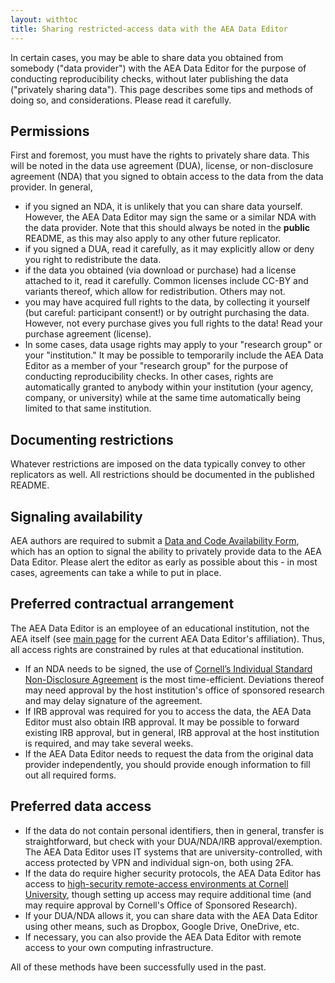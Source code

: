```yaml
---
layout: withtoc
title: Sharing restricted-access data with the AEA Data Editor
---
```


In certain cases, you may be able to share data you obtained from somebody ("data provider") with the AEA Data Editor for the purpose of conducting reproducibility checks, without later publishing the data ("privately sharing data"). This page describes some tips and methods of doing so, and considerations. Please read it carefully.

## Permissions

First and foremost, you must have the rights to privately share data. This will be noted in the data use agreement (DUA), license, or non-disclosure agreement (NDA) that you signed to obtain access to the data from the data provider. In general,

- if you signed an NDA, it is unlikely that you can share data yourself. However, the AEA Data Editor may sign the same or a similar NDA with the data provider. Note that this should always be noted in the **public** README, as this may also apply to any other future replicator.
- if you signed a DUA, read it carefully, as it may explicitly allow or deny you right to redistribute the data.
- if the data you obtained (via download or purchase) had a license attached to it, read it carefully. Common licenses include CC-BY and variants thereof, which allow for redistribution. Others may not. 
- you may have acquired full rights to the data, by collecting it yourself (but careful: participant consent!) or by outright purchasing the data. However, not every purchase gives you full rights to the data! Read your purchase agreement (license).
- In some cases, data usage rights may apply to your "research group" or your "institution." It may be possible to temporarily include the AEA Data Editor as a member of your "research group" for the purpose of conducting reproducibility checks. In other cases, rights are automatically granted to anybody within your institution (your agency, company, or university) while at the same time automatically being limited to that same institution. 

## Documenting restrictions

Whatever restrictions are imposed on the data typically convey to other replicators as well. All restrictions should be documented in the published README.

## Signaling availability

AEA authors are required to submit a [Data and Code Availability Form](https://www.aeaweb.org/journals/forms/data-code-availability), which has an option to signal the ability to privately provide data to the AEA Data Editor. Please alert the editor as early as possible about this - in most cases, agreements can take a while to put in place.

## Preferred contractual arrangement

The AEA Data Editor is an employee of an educational institution, not the AEA itself (see [main page](https://aeadataeditor.github.io/) for the current AEA Data Editor's affiliation). Thus, all access rights are constrained by rules at that educational institution. 

- If an NDA needs to be signed, the use of [Cornell’s Individual Standard Non-Disclosure Agreement](https://researchservices.cornell.edu/resources/individual-standard-non-disclosure-agreement-nda) is the most time-efficient. Deviations thereof may need approval by the host institution's office of sponsored research and may delay signature of the agreement.
- If IRB approval was required for you to access the data, the AEA Data Editor must also obtain IRB approval. It may be possible to forward existing IRB approval, but in general, IRB approval at the host institution is required, and may take several weeks.
- If the AEA Data Editor needs to request the data from the original data provider independently, you should provide enough information to fill out all required forms.

## Preferred data access

- If the data do not contain personal identifiers, then in general, transfer is straightforward, but check with your DUA/NDA/IRB approval/exemption. The AEA Data Editor uses IT systems that are university-controlled, with access protected by VPN and individual sign-on, both using 2FA. 
- If the data do require higher security protocols, the AEA Data Editor has access to [high-security remote-access environments at Cornell University](https://ciser.cornell.edu/data/secure-data-services/cradc/), though setting up access may require additional time (and may require approval by Cornell's Office of Sponsored Research).
- If your DUA/NDA allows it, you can share data with the AEA Data Editor using other means, such as Dropbox, Google Drive, OneDrive, etc.
- If necessary, you can also provide the AEA Data Editor with remote access to your own computing infrastructure.

All of these methods have been successfully used in the past.


